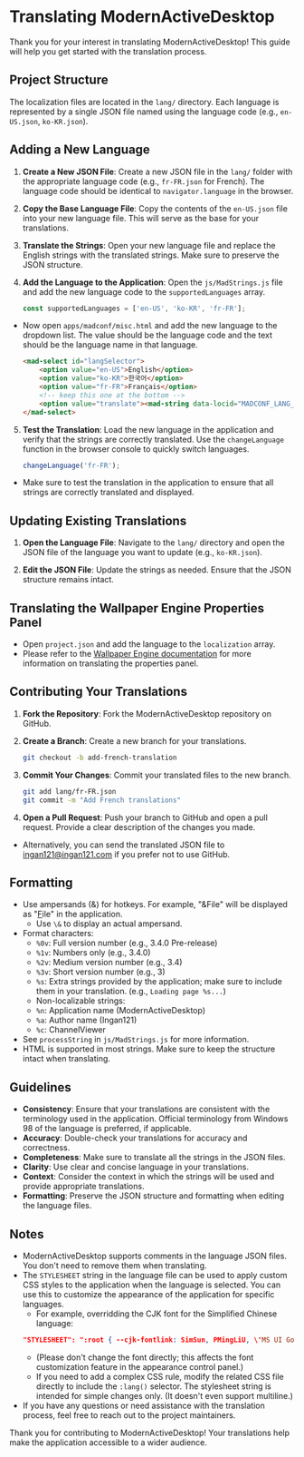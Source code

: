 # Translating ModernActiveDesktop
Thank you for your interest in translating ModernActiveDesktop! This guide will help you get started with the translation process.

<!--mad-only>
* Start by <a href="https://github.com/Ingan121/ModernActiveDesktop/blob/master/docs/Translating.md" target="_blank">opening this page in a web browser</a>!
* Also open this project in Explorer. <a href="javascript:madOpenWindow('SysplugSetupGuide.md', true)">Open this guide</a> and follow instructions 1-3.
* If you are using ModernActiveDesktop in a browser, clone the repository to your computer instead.
</mad-only-->

## Project Structure

The localization files are located in the `lang/` directory. Each language is represented by a single JSON file named using the language code (e.g., `en-US.json`, `ko-KR.json`).

## Adding a New Language

1. **Create a New JSON File**: Create a new JSON file in the `lang/` folder with the appropriate language code (e.g., `fr-FR.json` for French). The language code should be identical to `navigator.language` in the browser.

2. **Copy the Base Language File**: Copy the contents of the `en-US.json` file into your new language file. This will serve as the base for your translations.

3. **Translate the Strings**: Open your new language file and replace the English strings with the translated strings. Make sure to preserve the JSON structure.

4. **Add the Language to the Application**: Open the `js/MadStrings.js` file and add the new language code to the `supportedLanguages` array.

    ```js
    const supportedLanguages = ['en-US', 'ko-KR', 'fr-FR'];
    ```
* Now open `apps/madconf/misc.html` and add the new language to the dropdown list. The value should be the language code and the text should be the language name in that language.

    ```html
    <mad-select id="langSelector">
        <option value="en-US">English</option>
        <option value="ko-KR">한국어</option>
        <option value="fr-FR">Français</option>
        <!-- keep this one at the bottom -->
        <option value="translate"><mad-string data-locid="MADCONF_LANG_CONTRIBUTE">Help translate!</mad-string></option>
    </mad-select>
    ```

5. **Test the Translation**: Load the new language in the application and verify that the strings are correctly translated. Use the `changeLanguage` function in the browser console to quickly switch languages.

    ```js
    changeLanguage('fr-FR');
    ```
* Make sure to test the translation in the application to ensure that all strings are correctly translated and displayed.

## Updating Existing Translations

1. **Open the Language File**: Navigate to the `lang/` directory and open the JSON file of the language you want to update (e.g., `ko-KR.json`).

2. **Edit the JSON File**: Update the strings as needed. Ensure that the JSON structure remains intact.

## Translating the Wallpaper Engine Properties Panel
* Open `project.json` and add the language to the `localization` array.
* Please refer to the [Wallpaper Engine documentation](https://docs.wallpaperengine.io/en/web/customization/localization.html) for more information on translating the properties panel.

## Contributing Your Translations

1. **Fork the Repository**: Fork the ModernActiveDesktop repository on GitHub.

2. **Create a Branch**: Create a new branch for your translations.

    ```sh
    git checkout -b add-french-translation
    ```

3. **Commit Your Changes**: Commit your translated files to the new branch.

    ```sh
    git add lang/fr-FR.json
    git commit -m "Add French translations"
    ```

4. **Open a Pull Request**: Push your branch to GitHub and open a pull request. Provide a clear description of the changes you made.

* Alternatively, you can send the translated JSON file to <a href="mailto:ingan121@ingan121.com">ingan121@ingan121.com</a> if you prefer not to use GitHub.

## Formatting
* Use ampersands (&) for hotkeys. For example, "&File" will be displayed as "<ins>F</ins>ile" in the application.
    * Use `\&` to display an actual ampersand.
* Format characters:
    * `%0v`: Full version number (e.g., 3.4.0 Pre-release)
    * `%1v`: Numbers only (e.g., 3.4.0)
    * `%2v`: Medium version number (e.g., 3.4)
    * `%3v`: Short version number (e.g., 3)
    * `%s`: Extra strings provided by the application; make sure to include them in your translation. (e.g., `Loading page %s...`)
    * Non-localizable strings:
    * `%n`: Application name (ModernActiveDesktop)
    * `%a`: Author name (Ingan121)
    * `%c`: ChannelViewer
* See `processString` in `js/MadStrings.js` for more information.
* HTML is supported in most strings. Make sure to keep the structure intact when translating.

## Guidelines

- **Consistency**: Ensure that your translations are consistent with the terminology used in the application. Official terminology from Windows 98 of the language is preferred, if applicable.
- **Accuracy**: Double-check your translations for accuracy and correctness.
- **Completeness**: Make sure to translate all the strings in the JSON files.
- **Clarity**: Use clear and concise language in your translations.
- **Context**: Consider the context in which the strings will be used and provide appropriate translations.
- **Formatting**: Preserve the JSON structure and formatting when editing the language files.

## Notes
* ModernActiveDesktop supports comments in the language JSON files. You don't need to remove them when translating.
* The `STYLESHEET` string in the language file can be used to apply custom CSS styles to the application when the language is selected. You can use this to customize the appearance of the application for specific languages.
    * For example, overridding the CJK font for the Simplified Chinese language:
    ```json
    "STYLESHEET": ":root { --cjk-fontlink: SimSun, PMingLiU, \"MS UI Gothic\", Gulim; }"
    ```
    * (Please don't change the font directly; this affects the font customization feature in the appearance control panel.)
    * If you need to add a complex CSS rule, modify the related CSS file directly to include the `:lang()` selector. The stylesheet string is intended for simple changes only. (It doesn't even support multiline.)
* If you have any questions or need assistance with the translation process, feel free to reach out to the project maintainers.

Thank you for contributing to ModernActiveDesktop! Your translations help make the application accessible to a wider audience.